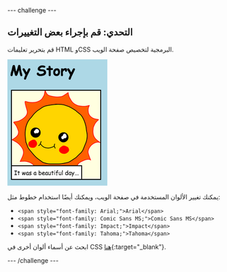 --- challenge ---
## التحدي: قم بإجراء بعض التغييرات
قم بتحرير تعليمات HTML وCSS البرمجية لتخصيص صفحة الويب.

![screenshot](images/story-changes.png)

يمكنك تغيير الألوان المستخدمة في صفحة الويب، ويمكنك أيضًا استخدام خطوط مثل:
+ `<span style="font-family: Arial;">Arial</span>`
+ `<span style="font-family: Comic Sans MS;">Comic Sans MS</span>`
+ `<span style="font-family: Impact;">Impact</span>`
+ `<span style="font-family: Tahoma;">Tahoma</span>`

ابحث عن أسماء ألوان أخرى في CSS [هنا](http://jumpto.cc/colours){:target="_blank"}.

--- /challenge ---
